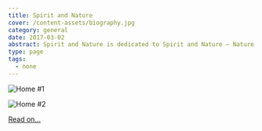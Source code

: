 ```yaml
---
title: Spirit and Nature
cover: /content-assets/biography.jpg
category: general
date: 2017-03-02
abstract: Spirit and Nature is dedicated to Spirit and Nature — Nature as a teacher of the multiplicity of creative expressions of Spirit.
type: page
tags:
  - none
---
```


![Home #1](/content-assets/about/about12_600X900.jpg)

![Home #2](/content-assets/about/home.jpg)

[Read on...](/about)
